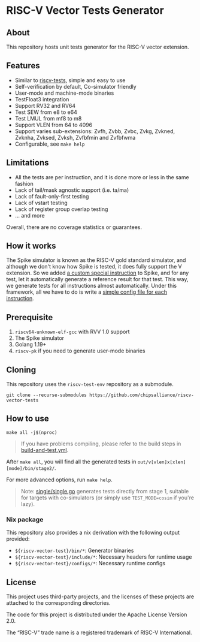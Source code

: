 # RISC-V Vector Tests Generator

## About

This repository hosts unit tests generator for the RISC-V vector extension.

## Features

- Similar to [riscv-tests](https://github.com/riscv-software-src/riscv-tests), simple and easy to use
- Self-verification by default, Co-simulator friendly
- User-mode and machine-mode binaries
- TestFloat3 integration
- Support RV32 and RV64
- Test SEW from e8 to e64
- Test LMUL from mf8 to m8
- Support VLEN from 64 to 4096
- Support varies sub-extensions: Zvfh, Zvbb, Zvbc, Zvkg, Zvkned, Zvknha, Zvksed, Zvksh, Zvfbfmin and Zvfbfwma
- Configurable, see `make help`

## Limitations

- All the tests are per instruction, and it is done more or less in the same fashion
- Lack of tail/mask agnostic support (i.e. ta/ma)
- Lack of fault-only-first testing
- Lack of vstart testing
- Lack of register group overlap testing
- ... and more

Overall, there are no coverage statistics or guarantees.

## How it works

The Spike simulator is known as the RISC-V gold standard simulator, and although we don't know how Spike is tested, it does fully support the V extension. So we added [a custom special instruction](https://github.com/ksco/riscv-vector-tests/blob/6a23892a5ab0cc72f4867cc95186b3528c99c2a0/pspike/pspike.cc#L20) to Spike, and for any test, let it automatically generate a reference result for that test. This way, we generate tests for all instructions almost automatically. Under this framework, all we have to do is write a [simple config file for each instruction](configs/).

## Prerequisite

1. `riscv64-unknown-elf-gcc` with RVV 1.0 support
2. The Spike simulator
3. Golang 1.19+
4. `riscv-pk` if you need to generate user-mode binaries

## Cloning

This repository uses the `riscv-test-env` repository as a submodule.

```
git clone --recurse-submodules https://github.com/chipsalliance/riscv-vector-tests
```

## How to use

```
make all -j$(nproc)
```

> If you have problems compiling, please refer to the build steps in [build-and-test.yml](.github/workflows/build-and-test.yml).

After `make all`, you will find all the generated tests in `out/v[vlen]x[xlen][mode]/bin/stage2/`.

For more advanced options, run `make help`.

> Note: [single/single.go](single/single.go) generates tests directly from stage 1, suitable for targets with co-simulators (or simply use `TEST_MODE=cosim` if you're lazy).

### Nix package

This repository also provides a nix derivation with the following output provided:

- `${riscv-vector-test}/bin/*`: Generator binaries
- `${riscv-vector-test}/include/*`: Necessary headers for runtime usage
- `${riscv-vector-test}/configs/*`: Necessary runtime configs

## License

This project uses third-party projects, and the licenses of these projects are attached to the corresponding directories.

The code for this project is distributed under the Apache License Version 2.0.

The “RISC-V” trade name is a registered trademark of RISC-V International.
